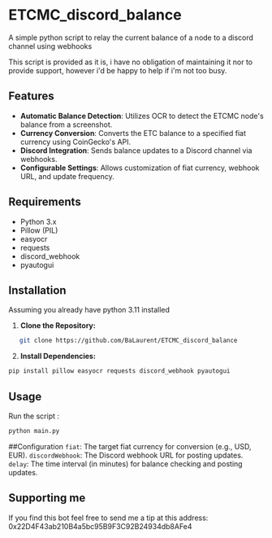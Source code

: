 # ETCMC_discord_balance
A simple python script to relay the current balance of a node to a discord channel using webhooks

This script is provided as it is, i have no obligation of maintaining it nor to provide support, however i'd be happy to help if i'm not too busy.

## Features

- **Automatic Balance Detection**: Utilizes OCR to detect the ETCMC node's balance from a screenshot.
- **Currency Conversion**: Converts the ETC balance to a specified fiat currency using CoinGecko's API.
- **Discord Integration**: Sends balance updates to a Discord channel via webhooks.
- **Configurable Settings**: Allows customization of fiat currency, webhook URL, and update frequency.

## Requirements

- Python 3.x
- Pillow (PIL)
- easyocr
- requests
- discord_webhook
- pyautogui

## Installation
Assuming you already have python 3.11 installed

1. **Clone the Repository:**
```bash
   git clone https://github.com/BaLaurent/ETCMC_discord_balance
```

2. **Install Dependencies:**
```bash
pip install pillow easyocr requests discord_webhook pyautogui
```

## Usage
Run the script :
```bash
python main.py
```

##Configuration
`fiat`: The target fiat currency for conversion (e.g., USD, EUR).
`discordWebhook`: The Discord webhook URL for posting updates.
`delay`: The time interval (in minutes) for balance checking and posting updates.

## Supporting me
If you find this bot feel free to send me a tip at this address: 0x22D4F43ab210B4a5bc95B9F3C92B24934db8AFe4
